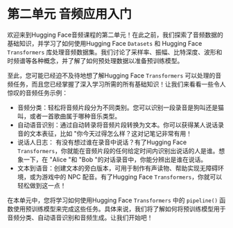 # 第二单元 音频应用入门
欢迎来到Hugging Face音频课程的第二单元！在此之前，我们探索了音频数据的基础知识，并学习了如何使用Hugging Face `Datasets` 和 Hugging Face `Transformers` 库处理音频数据集。我们讨论了采样率、振幅、比特深度、波形和时频谱等各种概念，并了解了如何预处理数据以准备预训练模型。

至此，您可能已经迫不及待地想了解Hugging Face `Transformers` 可以处理的音频任务，而且您已经掌握了深入学习所需的所有基础知识！让我们来看看一些令人惊叹的音频任务示例：

+ 音频分类：轻松将音频片段分为不同类别。您可以识别一段录音是狗叫还是猫叫，或者一首歌曲属于哪种音乐类型。
+ 自动语音识别：通过自动转录将音频片段转换为文本。你可以获得某人说话录音的文本表征，比如 "你今天过得怎么样？这对记笔记非常有用！
+ 说话人日志： 有没有想过谁在录音中说话？有了Hugging Face `Transformers`，你就能在音频片段的任何给定时间内识别出说话的人是谁。想象一下，在 "Alice "和 "Bob "的对话录音中，你能分辨出是谁在说话。
+ 文本到语音：创建文本的旁白版本，可用于制作有声读物、帮助实现无障碍环境，或为游戏中的 NPC 配音。有了Hugging Face `Transformers`，你就可以轻松做到这一点！

在本单元中，您将学习如何使用Hugging Face `Transformers` 中的 `pipeline()` 函数使用预训练模型来完成这些任务。具体来说，我们将了解如何将预训练模型用于音频分类、自动语音识别和音频生成。让我们开始吧！